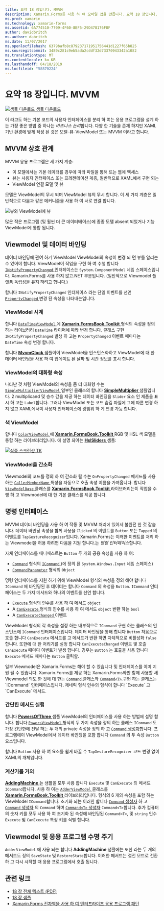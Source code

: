 ```yaml
---
title: 요약 18 장입니다. MVVM
description: Xamarin.Forms를 사용 하 여 모바일 앱을 만듭니다. 요약 18 장입니다. MVVM
ms.prod: xamarin
ms.technology: xamarin-forms
ms.assetid: 6A774510-7709-4F60-8EF5-29D478176F8F
author: davidbritch
ms.author: dabritch
ms.date: 11/07/2017
ms.openlocfilehash: 6379bafb8c879237171951756441d1227f65b825
ms.sourcegitcommit: 3489c281c9eb5ada2cddf32d73370943342a1082
ms.translationtype: MT
ms.contentlocale: ko-KR
ms.lasthandoff: 04/18/2019
ms.locfileid: "58870224"
---
```

# <a name="summary-of-chapter-18-mvvm"></a>요약 18 장입니다. MVVM

[![샘플 다운로드](~/media/shared/download.png) 샘플 다운로드](https://github.com/xamarin/xamarin-forms-book-samples/tree/master/Chapter18)

이 라고도 하는 기본 코드의 사용자 인터페이스를 분리 하 여는 응용 프로그램을 설계 하는 가장 좋은 방법 중 하나는 *비즈니스 논리*합니다. 다양 한 기술을 존재 하지만 XAML 기반 환경에 맞게 작성 된 것은 모델-뷰-ViewModel 또는 MVVM 이라고 합니다.

## <a name="mvvm-interrelationships"></a>MVVM 상호 관계

MVVM 응용 프로그램은 세 가지 계층:

- 이 모델에서는 기본 데이터를 경우에 따라 파일을 통해 또는 웹에 액세스
- 뷰는 사용자 인터페이스 또는 프레젠테이션 계층, 일반적으로 XAML에서 구현 되는
- ViewModel 연결 모델 및 뷰

모델은 ViewModel의 무시 되며 ViewModel 뷰의 무시 합니다. 이 세 가지 계층은 일반적으로 다음과 같은 메커니즘을 사용 하 여 서로 연결 합니다.

![뷰와 ViewModel에 뷰](images/ch18fg03.png "MVVM")

많은 작은 프로그램 (및 훨씬 더 큰 데이터베이스)에 종종 모델 absent 되었거나 기능 ViewModel에 통합 됩니다.

## <a name="viewmodels-and-data-binding"></a>Viewmodel 및 데이터 바인딩

데이터 바인딩에 관여 하기 ViewModel ViewModel의 속성이 변경 되 면 뷰를 알리는 수 있어야 합니다. ViewModel이 작업을 구현 하 여 수행 합니다 [ `INotifyPropertyChanged` ](xref:System.ComponentModel.INotifyPropertyChanged) 인터페이스는 `System.ComponentModel` 네임 스페이스입니다. Xamarin.Forms를 사용 하지 않고.NET 부분입니다. (일반적으로 Viewmodel 플랫폼 독립성을 유지 하려고 합니다.)

합니다 `INotifyPropertyChanged` 인터페이스 라는 단일 이벤트를 선언 [ `PropertyChanged` ](xref:System.ComponentModel.INotifyPropertyChanged) 변경 된 속성을 나타내는입니다.

### <a name="a-viewmodel-clock"></a>ViewModel 시계

합니다 [ `DateTimeViewModel` ](https://github.com/xamarin/xamarin-forms-book-samples/blob/master/Libraries/Xamarin.FormsBook.Toolkit/Xamarin.FormsBook.Toolkit/DateTimeViewModel.cs) 에 [ **Xamarin.FormsBook.Toolkit** ](https://github.com/xamarin/xamarin-forms-book-samples/tree/master/Libraries/Xamarin.FormsBook.Toolkit/Xamarin.FormsBook.Toolkit) 형식의 속성을 정의 하는 라이브러리 `DateTime` 타이머에 따라 변경 합니다. 클래스 구현 `INotifyPropertyChanged` 발생 하 고는 `PropertyChanged` 이벤트 때마다는 `DateTime` 속성 변경 합니다.

합니다 [ **MvvmClock** ](https://github.com/xamarin/xamarin-forms-book-samples/tree/master/Chapter18/MvvmClock) 샘플이이 ViewModel을 인스턴스화하고 ViewModel에 대 한 데이터 바인딩을 사용 하 여 업데이트 된 날짜 및 시간 정보를 표시 합니다.

### <a name="interactive-properties-in-a-viewmodel"></a>ViewModel의 대화형 속성

나타난 것 처럼 ViewModel의 속성을 좀 더 대화형 수는 [ `SimpleMultiplierViewModel` ](https://github.com/xamarin/xamarin-forms-book-samples/blob/master/Chapter18/SimpleMultiplier/SimpleMultiplier/SimpleMultiplier/SimpleMultiplierViewModel.cs) 일부인 클래스의 합니다 [ **SimpleMultiplier** ](https://github.com/xamarin/xamarin-forms-book-samples/tree/master/Chapter18/SimpleMultiplier) 샘플입니다. 2 multiplicand 및 승수 값을 제공 하는 데이터 바인딩을 `Slider` 요소 인 제품을 표시 하 고는 `Label`합니다. 그러나 ViewModel 또는 코드 숨김 파일에 그에 따른 변경 하지 않고 XAML에서이 사용자 인터페이스에 광범위 하 게 변경 가능 합니다.

### <a name="a-color-viewmodel"></a>색 ViewModel

합니다 [ `ColorViewModel` ](https://github.com/xamarin/xamarin-forms-book-samples/blob/master/Libraries/Xamarin.FormsBook.Toolkit/Xamarin.FormsBook.Toolkit/ColorViewModel.cs) 에 [ **Xamarin.FormsBook.Toolkit** ](https://github.com/xamarin/xamarin-forms-book-samples/tree/master/Libraries/Xamarin.FormsBook.Toolkit/Xamarin.FormsBook.Toolkit) RGB 및 HSL 색 모델을 통합 하는 라이브러리입니다. 에 설명 되어는 [ **HslSliders** ](https://github.com/xamarin/xamarin-forms-book-samples/tree/master/Chapter18/HslSliders) 샘플:

[![삼중 스크린샷 TK](images/ch18fg08-small.png "HSL 색 모델")](images/ch18fg08-large.png#lightbox "HSL 색 모델")

### <a name="streamlining-the-viewmodel"></a>ViewModel을 간소화

Viewmodel의 코드를 정의 하 여 간소화 될 수는 `OnPropertyChanged` 메서드를 사용 하는 [ `CallerMemberName` ](xref:System.Runtime.CompilerServices.CallerMemberNameAttribute) 특성을 자동으로 호출 속성 이름을 가져옵니다. 합니다 [ `ViewModelBase` ](https://github.com/xamarin/xamarin-forms-book-samples/blob/master/Libraries/Xamarin.FormsBook.Toolkit/Xamarin.FormsBook.Toolkit/ViewModelBase.cs) 클래스를 [ **Xamarin.FormsBook.Toolkit** ](https://github.com/xamarin/xamarin-forms-book-samples/tree/master/Libraries/Xamarin.FormsBook.Toolkit/Xamarin.FormsBook.Toolkit) 라이브러리는이 작업을 수행 하 고 Viewmodel에 대 한 기본 클래스를 제공 합니다.

## <a name="the-command-interface"></a>명령 인터페이스

MVVM 데이터 바인딩을 사용 하 여 작동 및 MVVM 처리에 있어서 불완전 한 것 같습니다. 데이터 바인딩 속성을 함께 사용을 `Clicked` 의 이벤트를 `Button` 또는 `Tapped` 의 이벤트를 `TapGestureRecognizer`입니다. Xamarin.Forms는 이러한 이벤트를 처리 하는 Viewmodel을 허용 하려면 다음을 지원 합니다.는 *명령 인터페이스*합니다.

자체 인터페이스를 매니페스트는 `Button` 두 개의 공용 속성을 사용 하 여:

- [`Command`](xref:Xamarin.Forms.Button.Command) 형식의 [ `ICommand` ](xref:System.Windows.Input.ICommand) (에 정의 된 `System.Windows.Input` 네임 스페이스)
- [`CommandParameter`](xref:Xamarin.Forms.Button.CommandParameter) 형식의 `Object`

명령 인터페이스를 지원 하기 위해 ViewModel 형식의 속성을 정의 해야 합니다 `ICommand` 에 바인딩된 후 데이터는 합니다 `Command` 의 속성을 `Button`. `ICommand` 인터페이스는 두 가지 메서드와 하나의 이벤트를 선언 합니다.

- [ `Execute` ](xref:System.Windows.Input.ICommand.Execute(System.Object)) 형식의 인수를 사용 하 여 메서드 `object`
- A [ `CanExecute` ](xref:System.Windows.Input.ICommand.CanExecute(System.Object)) 형식의 인수를 사용 하 여 메서드 `object` 반환 하는 `bool`
- A [ `CanExecuteChanged` ](xref:System.Windows.Input.ICommand.CanExecuteChanged) 이벤트

ViewModel 형식의 각 속성을 설정 하는 내부적으로 `ICommand` 구현 하는 클래스의 인스턴스에 `ICommand` 인터페이스입니다. 데이터 바인딩을 통해 합니다 `Button` 처음으로 호출 합니다 `CanExecute` 메서드를 고 메서드가 반환 하면 자체적으로 비활성화 `false`합니다. 또한에 대 한 처리기를 설정 합니다 `CanExecuteChanged` 이벤트 및 호출 `CanExecute` 때마다 이벤트가 발생 합니다. 경우는 `Button` 는 호출을 사용 합니다 `Execute` 메서드 때마다는 `Button` 클릭할.

일부 Viewmodel은 Xamarin.Forms는 해야 할 수 있습니다 및 인터페이스를 이미 지원 될 수 있습니다. Xamarin.Forms를 제공 하는 Xamarin.Forms와만 함께 사용할 새 Viewmodel 의도 한 것에 대 한는 [ `Command` ](xref:Xamarin.Forms.Command) 클래스와 [ `Command<T>` ](xref:Xamarin.Forms.Command`1) 구현 하는 클래스는 `ICommand` 인터페이스입니다. 제네릭 형식 인수의 형식이 합니다 `Execute` 고 `CanExecute` 메서드.

### <a name="simple-method-executions"></a>간단한 메서드 실행

합니다 [ **PowersOfThree** ](https://github.com/xamarin/xamarin-forms-book-samples/tree/master/Chapter18/PowersOfThree) 샘플 ViewModel의 인터페이스를 사용 하는 방법에 설명 합니다. 합니다 [ `PowersViewModel` ](https://github.com/xamarin/xamarin-forms-book-samples/blob/master/Chapter18/PowersOfThree/PowersOfThree/PowersOfThree/PowersViewModel.cs) 형식의 두 가지 속성을 정의 하는 클래스 `ICommand` 도 가장 간단한에 전달 하는 두 개의 private 속성을 정의 하 고 [ `Command` 생성자](xref:Xamarin.Forms.Command.%23ctor(System.Action))합니다. 프로그램에이 ViewModel에서 데이터 바인딩을 포함 합니다 `Command` 의 두 속성 `Button` 요소입니다.

합니다 `Button` 사용 하 여 요소를 쉽게 바꿀 수 `TapGestureRecognizer` 코드 변경 없이 XAML의 개체입니다.

### <a name="a-calculator-almost"></a>계산기를 거의

[ **AddingMachine** ](https://github.com/xamarin/xamarin-forms-book-samples/tree/master/Chapter18/AddingMachine) 는 샘플을 모두 사용 합니다 `Execute` 및 `CanExecute` 의 메서드 `ICommand`합니다. 사용 하 여는 [ `AdderViewModel` ](https://github.com/xamarin/xamarin-forms-book-samples/blob/master/Libraries/Xamarin.FormsBook.Toolkit/Xamarin.FormsBook.Toolkit/AdderViewModel.cs) 클래스를 [ **Xamarin.FormsBook.Toolkit** ](https://github.com/xamarin/xamarin-forms-book-samples/blob/master/Libraries/Xamarin.FormsBook.Toolkit/Xamarin.FormsBook.Toolkit/AdderViewModel.cs) 라이브러리입니다. 형식의 6 개의 속성을 포함 하는 ViewModel `ICommand`합니다. 초기화 되는 이러한 합니다 [ `Command` 생성자](xref:Xamarin.Forms.Command.%23ctor(System.Action)) 하 고 [ `Command` 생성자](xref:Xamarin.Forms.Command.%23ctor(System.Action,System.Func{System.Boolean})) 의 `Command` 하며 [ `Command<T>` 생성자](https://docs.microsoft.com/dotnet/api/xamarin.forms.command.-ctor?view=xamarin-forms#Xamarin_Forms_Command__ctor_System_Action_System_Object__System_Func_System_Object_System_Boolean__) `Command<T>`합니다. 추가 컴퓨터의 숫자 키를 모두 사용 하 여 초기화 된 속성에 바인딩된 `Command<T>`, 및 `string` 인수 `Execute` 및 `CanExecute` 특정 키를 식별 합니다.

## <a name="viewmodels-and-the-application-lifecycle"></a>Viewmodel 및 응용 프로그램 수명 주기

`AdderViewModel` 에 사용 되는 합니다 **AddingMachine** 샘플에는 또한 라는 두 개의 메서드도 정의 `SaveState` 및 `RestoreState`합니다. 이러한 메서드는 절전 모드로 전환 하 고 다시 시작할 때 응용 프로그램에서 호출 됩니다.



## <a name="related-links"></a>관련 링크

- [18 장 전체 텍스트 (PDF)](https://download.xamarin.com/developer/xamarin-forms-book/XamarinFormsBook-Ch18-Apr2016.pdf)
- [18 장 샘플](https://github.com/xamarin/xamarin-forms-book-samples/tree/master/Chapter18)
- [Xamarin.Forms 전자책을 사용 하 여 엔터프라이즈 응용 프로그램 패턴](~/xamarin-forms/enterprise-application-patterns/index.md)
